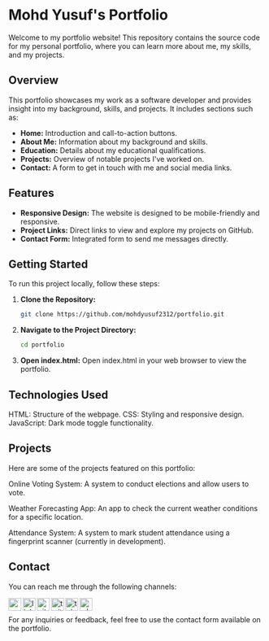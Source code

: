 # Mohd Yusuf's Portfolio

Welcome to my portfolio website! This repository contains the source code for my personal portfolio, where you can learn more about me, my skills, and my projects. 

## Overview

This portfolio showcases my work as a software developer and provides insight into my background, skills, and projects. It includes sections such as:

- **Home:** Introduction and call-to-action buttons.
- **About Me:** Information about my background and skills.
- **Education:** Details about my educational qualifications.
- **Projects:** Overview of notable projects I've worked on.
- **Contact:** A form to get in touch with me and social media links.

## Features

- **Responsive Design:** The website is designed to be mobile-friendly and responsive.
- **Project Links:** Direct links to view and explore my projects on GitHub.
- **Contact Form:** Integrated form to send me messages directly.

## Getting Started

To run this project locally, follow these steps:

1. **Clone the Repository:**
   ```bash
   git clone https://github.com/mohdyusuf2312/portfolio.git

2. **Navigate to the Project Directory:**
   ```bash
   cd portfolio
3. **Open index.html:**
   Open index.html in your web browser to view the portfolio.

## Technologies Used
  HTML: Structure of the webpage.
  CSS: Styling and responsive design.
  JavaScript: Dark mode toggle functionality.

## Projects
Here are some of the projects featured on this portfolio:

Online Voting System: A system to conduct elections and allow users to vote.

Weather Forecasting App: An app to check the current weather conditions for a specific location.

Attendance System: A system to mark student attendance using a fingerprint scanner (currently in development).


## Contact
You can reach me through the following channels:

[<img align="left" alt="gmail_icon" color="white" width="25px" src="http://github.com/mohdyusuf2312/portfolio/assets/socials/envelope-solid" />][gmail]
[<img align="left" alt="linkedIn_icon" width="25px" src="https://cdn.jsdelivr.net/npm/simple-icons@v3/icons/linkedin.svg" />][linkedin]
[<img align="left" alt="github_icon" width="25px" src="https://cdn.jsdelivr.net/npm/simple-icons@v3/icons/github.svg" />][github]
[<img align="left" alt="twitter_icon" width="25px" src="https://cdn.jsdelivr.net/npm/simple-icons@v3/icons/twitter.svg" />][twitter]
[<img align="left" alt="telegram_icon" width="25px" src="https://cdn.jsdelivr.net/npm/simple-icons@v3/icons/telegram.svg" />][telegram]
[<img align="left" alt="whatsapp_icon" width="25px" src="https://cdn.jsdelivr.net/npm/simple-icons@v3/icons/whatsapp.svg" />][whatsapp]

[gmail]: https://mohdyusufr@gmail.com
[linkedin]: https://www.linkedin.com/in/mohdyusuf2312/
[github]: https://www.github.com/mohdyusuf2312/
[twitter]: https://www.twitter.com/mohdyusuf2312/
[telegram]: https://t.me/MOHD0YUSUF
[whatsapp]: https://api.whatsapp.com/send?phone=919084662330
<br>
<br>
For any inquiries or feedback, feel free to use the contact form available on the portfolio.

